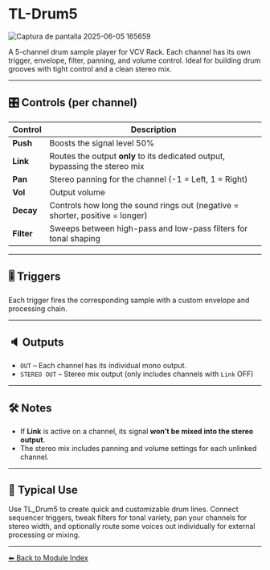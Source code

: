 # TL-Drum5

![Captura de pantalla 2025-06-05 165659](https://github.com/user-attachments/assets/b5115202-4e80-4b0c-99bd-94dc2f96103e)

A 5-channel drum sample player for VCV Rack. Each channel has its own trigger, envelope, filter, panning, and volume control. Ideal for building drum grooves with tight control and a clean stereo mix.

---

## 🎛️ Controls (per channel)

| Control | Description |
|--------|-------------|
| **Push** | Boosts the signal level 50% |
| **Link** | Routes the output **only** to its dedicated output, bypassing the stereo mix |
| **Pan** | Stereo panning for the channel (-1 = Left, 1 = Right) |
| **Vol** | Output volume |
| **Decay** | Controls how long the sound rings out (negative = shorter, positive = longer) |
| **Filter** | Sweeps between high-pass and low-pass filters for tonal shaping |

---

## 🎚️ Triggers

Each trigger fires the corresponding sample with a custom envelope and processing chain.

---

## 🔈 Outputs

- `OUT` – Each channel has its individual mono output.  
- `STEREO OUT` – Stereo mix output (only includes channels with `Link` OFF)

---


## 🛠️ Notes

- If **Link** is active on a channel, its signal **won’t be mixed into the stereo output**.
- The stereo mix includes panning and volume settings for each unlinked channel.

---

## 🔁 Typical Use

Use TL_Drum5 to create quick and customizable drum lines. Connect sequencer triggers, tweak filters for tonal variety, pan your channels for stereo width, and optionally route some voices out individually for external processing or mixing.

---

[⬅ Back to Module Index](../README.md)
